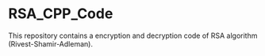 # RSA_CPP_Code
This repository contains a encryption and decryption code of RSA algorithm (Rivest-Shamir-Adleman).
